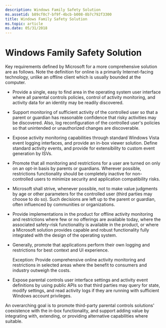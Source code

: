 ```yaml
---
description: Windows Family Safety Solution
ms.assetid: b89cf0c7-bf9f-4bcb-b008-8b7c792f3300
title: Windows Family Safety Solution
ms.topic: article
ms.date: 05/31/2018
---
```


# Windows Family Safety Solution

Key requirements defined by Microsoft for a more comprehensive solution are as follows. Note the definition for online is a primarily Internet-facing technology, unlike an offline client which is usually bounded at the computer.

-   Provide a single, easy to find area in the operating system user interface where all parental controls policies, control of activity monitoring, and activity data for an identity may be readily discovered.

-   Support monitoring of sufficient activity of the controlled user so that a parent or guardian has reasonable confidence that risky activities may be discovered. Also, log reconfiguration of the controlled user's policies so that unintended or unauthorized changes are discoverable.

-   Expose activity monitoring capabilities through standard Windows Vista event logging interfaces, and provide an in-box viewer solution. Define standard activity events, and provide for extensibility to custom event generation by ISVs.

-   Promote that all monitoring and restrictions for a user are turned on only on an opt-in basis by parents or guardians. Wherever possible, restrictions functionality should be completely inactive for non-controlled users to minimize security and application compatibility risks.

-   Microsoft shall strive, whenever possible, not to make value judgments by age or other parameters for the controlled user (third parties may choose to do so). Such decisions are left up to the parent or guardian, often influenced by communities or organizations.

-   Provide implementations in the product for offline activity monitoring and restrictions where few or no offerings are available today, where the associated safety-risk functionality is available in the product, or where a Microsoft solution provides capable and robust functionality fully integrated with the design of the operating system.

-   Generally, promote that applications perform their own logging and restrictions for best context and UI experience.

    Exception: Provide comprehensive online activity monitoring and restrictions in selected areas where the benefit to consumers and industry outweigh the costs.

-   Expose parental controls user interface settings and activity event definitions by using public APIs so that third parties may query for state, modify settings, and read activity logs if they are running with sufficient Windows account privileges.

An overarching goal is to promote third-party parental controls solutions' coexistence with the in-box functionality, and support adding value by integrating with, extending, or providing alternative capabilities where suitable.

 

 



